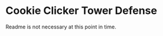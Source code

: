 Cookie Clicker Tower Defense
============================

Readme is not necessary at this point in time.
